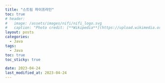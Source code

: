 ```yaml
---
title: "스트림 파이프라인"
toc: true
# header:
#   image: /assets/images/nifi/nifi_logo.svg
#   caption: "Photo credit: [**Wikipedia**](https://upload.wikimedia.org/wikipedia/commons/f/ff/Apache-nifi-logo.svg)"
layout: posts
categories:
  - Java
tags:
  - Java
toc: true
toc_sticky: true

date: 2023-04-24
last_modified_at: 2023-04-24
---
```


<br>
